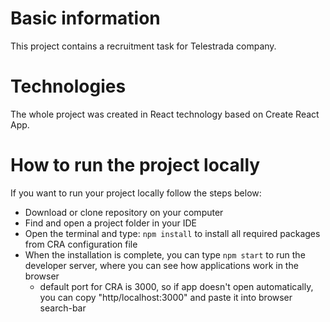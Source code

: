 # Basic information

This project contains a recruitment task for Telestrada company.

# Technologies

The whole project was created in React technology based on Create React App.

# How to run the project locally

If you want to run your project locally follow the steps below:

-   Download or clone repository on your computer
-   Find and open a project folder in your IDE
-   Open the terminal and type: `npm install` to install all required packages from CRA configuration file
-   When the installation is complete, you can type `npm start` to run the developer server, where you can see how applications work in the browser
    -   default port for CRA is 3000, so if app doesn't open automatically, you can copy "http/localhost:3000" and paste it into browser search-bar
